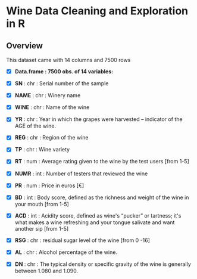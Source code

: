 # Wine Data Cleaning and Exploration in R

## Overview 

This dataset came with 14 columns and 7500 rows 

- [x] **Data.frame  :	7500 obs. of  14 variables:**
- [x] **SN**   : chr  : Serial number of the sample 
- [x] **NAME** : chr  : Winery name
- [x] **WINE** : chr  : Name of the wine
- [x] **YR**   : chr  : Year in which the grapes were harvested – indicator of the AGE of the wine. 
- [x] **REG**  : chr  : Region of the wine
- [x] **TP**   : chr  : Wine variety
- [x] **RT**   : num  : Average rating given to the wine by the test users [from 1-5]
- [x] **NUMR** : int  : Number of testers that reviewed the wine
- [x] **PR**   : num  : Price in euros [€]
- [x] **BD**   : int  : Body score, defined as the richness and weight of the wine in your mouth [from 1-5]
- [x] **ACD**  : int  : Acidity score, defined as wine's “pucker” or tartness; it's what makes a wine refreshing and your tongue salivate and want another sip [from 1-5]
- [x] **RSG**  : chr  : residual sugar level of the wine [from 0 -16] 
- [x] **AL**   : chr  : Alcohol percentage of the wine. 
- [x] **DN**   : chr  : The typical density or specific gravity of the wine is generally between 1.080 and 1.090.


